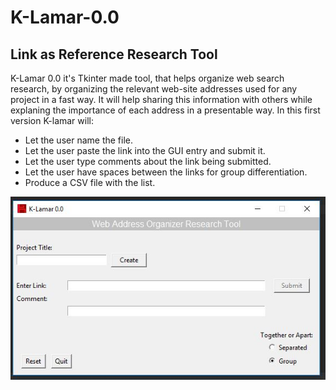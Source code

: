 # K-Lamar-0.0
Link as Reference Research Tool
---
 K-Lamar 0.0 it's Tkinter made tool, that helps organize web search research, by organizing the relevant web-site addresses used for any project in a fast way. It will help sharing this information with others while explaning the importance of each address in a presentable way. In this first version K-lamar will: 
* Let the user name the file.
* Let the user paste the link into the GUI entry and submit it.
* Let the user type comments about the link being submitted.
* Let the user have spaces between the links for group differentiation.
* Produce a CSV file with the list.


![](Images/Interface.jpg)
